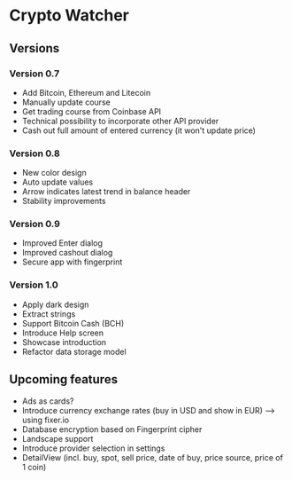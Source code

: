 # Crypto Watcher

## Versions

### Version 0.7

* Add Bitcoin, Ethereum and Litecoin
* Manually update course
* Get trading course from Coinbase API
* Technical possibility to incorporate other API provider
* Cash out full amount of entered currency (it won't update price)

### Version 0.8

* New color design
* Auto update values
* Arrow indicates latest trend in balance header
* Stability improvements

### Version 0.9

* Improved Enter dialog
* Improved cashout dialog
* Secure app with fingerprint

### Version 1.0
* Apply dark design
* Extract strings
* Support Bitcoin Cash (BCH)
* Introduce Help screen
* Showcase introduction
* Refactor data storage model

## Upcoming features

* Ads as cards?
* Introduce currency exchange rates (buy in USD and show in EUR) --> using fixer.io
* Database encryption based on Fingerprint cipher
* Landscape support
* Introduce provider selection in settings
* DetailView (incl. buy, spot, sell price, date of buy, price source, price of 1 coin)